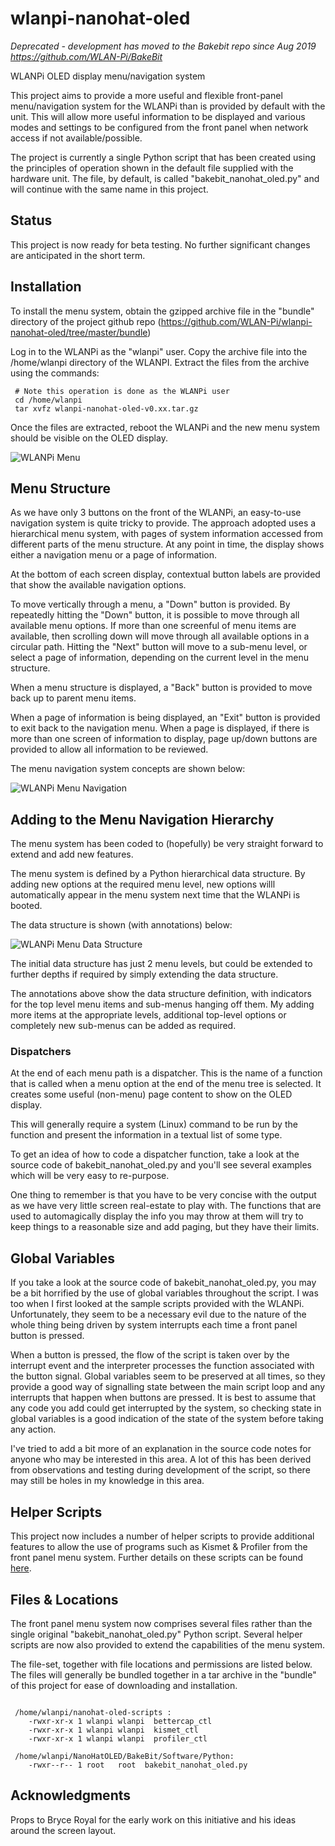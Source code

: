# wlanpi-nanohat-oled
*Deprecated - development has moved to the Bakebit repo since Aug 2019 https://github.com/WLAN-Pi/BakeBit* 

WLANPi OLED display menu/navigation system

This project aims to provide a more useful and flexible front-panel menu/navigation system for the WLANPi than is provided by default with the unit. This will allow more useful information to be displayed and various modes and settings to be configured from the front panel when network access if not available/possible.

The project is currently a single Python script that has been created using the principles of operation shown in the default file supplied with the hardware unit. The file, by default, is called "bakebit_nanohat_oled.py" and will continue with the same name in this project.

## Status

This project is now ready for beta testing. No further significant changes are anticipated in the short term.

## Installation

To install the menu system, obtain the gzipped archive file in the "bundle" directory of the project github repo (https://github.com/WLAN-Pi/wlanpi-nanohat-oled/tree/master/bundle)

Log in to the WLANPi as the "wlanpi" user. Copy the archive file into the /home/wlanpi directory of the WLANPI. Extract the files from the archive using the commands:

```
 # Note this operation is done as the WLANPi user
 cd /home/wlanpi
 tar xvfz wlanpi-nanohat-oled-v0.xx.tar.gz
```

Once the files are extracted, reboot the WLANPi and the new menu system should be visible on the OLED display.

![WLANPi Menu](https://github.com/WLAN-Pi/wlanpi-nanohat-oled/blob/master/images/wlanpi_menu.jpg)

## Menu Structure

As we have only 3 buttons on the front of the WLANPi, an easy-to-use navigation system is quite tricky to provide. The approach adopted uses a hierarchical menu system, with pages of system information accessed from different parts of the menu structure. At any point in time, the display shows either a navigation menu or a page of information.

At the bottom of each screen display, contextual button labels are provided that show the available navigation options.

To move vertically through a menu, a "Down" button is provided. By repeatedly hitting the "Down" button, it is possible to move through all available menu options. If more than one screenful of menu items are available, then scrolling down will move through all available options in a circular path. Hitting the "Next" button will move to a sub-menu level, or select a page of information, depending on the current level in the menu structure.

When a menu structure is displayed, a "Back" button is provided to move back up to parent menu items. 

When a page of information is being displayed, an "Exit" button is provided to exit back to the navigation menu. When a page is displayed, if there is more than one screen of information to display, page up/down buttons are provided to allow all information to be reviewed.

The menu navigation system concepts are shown below:


![WLANPi Menu Navigation](https://github.com/WLAN-Pi/wlanpi-nanohat-oled/blob/master/images/Navigation.png)


## Adding to the Menu Navigation Hierarchy

The menu system has been coded to (hopefully) be very straight forward to extend and add new features.

The menu system is defined by a Python hierarchical data structure. By adding new options at the required menu level, new options willl automatically appear in the menu system next time that the WLANPi is booted.

The data structure is shown (with annotations) below:


![WLANPi Menu Data Structure](https://github.com/WLAN-Pi/wlanpi-nanohat-oled/blob/master/images/Menu_Data_Structure.png)

The initial data structure has just 2 menu levels, but could be extended to further depths if required by simply extending the data structure.

The annotations above show the data structure definition, with indicators for the top level menu items and sub-menus hanging off them. My adding more items at the appropriate levels, additional top-level options or completely new sub-menus can be added as required.

### Dispatchers

At the end of each menu path is a dispatcher. This is the name of a function that is called when a menu option at the end of the menu tree is selected. It creates some useful (non-menu) page content to show on the OLED display.

This will generally require a system (Linux) command to be run by the function and present the information in a textual list of some type. 

To get an idea of how to code a dispatcher function, take a look at the source code of bakebit_nanohat_oled.py and you'll see several examples which will be very easy to re-purpose. 

One thing to remember is that you have to be very concise with the output as we have very little screen real-estate to play with. The functions that are used to automagically display the info you may throw at them will try to keep things to a reasonable size and add paging, but they have their limits.


## Global Variables

If you take a look at the source code of bakebit_nanohat_oled.py, you may be a bit horrified by the use of global variables throughout the script. I was too when I first looked at the sample scripts provided with the WLANPi. Unfortunately, they seem to be a necessary evil due to the nature of the whole thing being driven by system interrupts each time a front panel button is pressed.

When a button is pressed, the flow of the script is taken over by the interrupt event and the interpreter processes the function associated with the button signal. Global variables seem to be preserved at all times, so they provide a good way of signalling state between the main script loop and any interrupts that happen when buttons are pressed. It is best to assume that any code you add could get interrupted by the system, so checking state in global variables is a good indication of the state of the system before taking any action.

I've tried to add a bit more of an explanation in the source code notes for anyone who may be interested in this area. A lot of this has been derived from observations and testing during development of the script, so there may still be holes in my knowledge in this area.

## Helper Scripts

This project now includes a number of helper scripts to provide additional features to allow the use of programs such as Kismet & Profiler from the front panel menu system. Further details on these scripts can be found [here](scripts/).

## Files & Locations

The front panel menu system now comprises several files rather than the single original "bakebit_nanohat_oled.py" Python script. Several helper scripts are now also provided to extend the capabilities of the menu system. 

The file-set, together with file locations and permissions are listed below. The files will generally be bundled together in a tar archive in the "bundle" of this project for ease of downloading and installation. 

```

 /home/wlanpi/nanohat-oled-scripts :
    -rwxr-xr-x 1 wlanpi wlanpi  bettercap_ctl
    -rwxr-xr-x 1 wlanpi wlanpi  kismet_ctl
    -rwxr-xr-x 1 wlanpi wlanpi  profiler_ctl

 /home/wlanpi/NanoHatOLED/BakeBit/Software/Python:
    -rwxr--r-- 1 root   root  bakebit_nanohat_oled.py

```

## Acknowledgments

Props to Bryce Royal for the early work on this initiative and his ideas around the screen layout.
